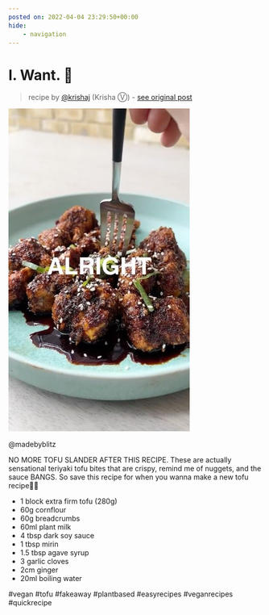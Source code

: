 ```yaml
---
posted on: 2022-04-04 23:29:50+00:00
hide:
    - navigation
---
```


# I. Want. 💚 

> recipe by [@krishaj](https://www.instagram.com/krishaj/) 
(Krisha Ⓥ) - [see original post](https://instagram.com/p/Cb8pRLMJRSJ)

![](../img/krishaj_04-04-2022_2304.png)

@madebyblitz 

NO MORE TOFU SLANDER AFTER THIS RECIPE. These are actually sensational teriyaki tofu bites that are crispy, remind me of nuggets, and the sauce BANGS. So save this recipe for when you wanna make a new tofu recipe🤝🔥

- 1 block extra firm tofu (280g)
- 60g cornflour
- 60g breadcrumbs
- 60ml plant milk
- 4 tbsp dark soy sauce
- 1 tbsp mirin
- 1.5 tbsp agave syrup
- 3 garlic cloves
- 2cm ginger
- 20ml boiling water

\#vegan \#tofu \#fakeaway \#plantbased \#easyrecipes \#veganrecipes \#quickrecipe 